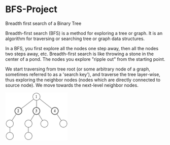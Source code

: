 # BFS-Project

Breadth first search of a Binary Tree

Breadth-first search (BFS) is a method for exploring a tree or graph. It is an algorithm for traversing or searching tree or graph data structures.

In a BFS, you first explore all the nodes one step away, then all the nodes two steps away, etc. Breadth-first search is like throwing a stone in the center of a pond. The nodes you explore "ripple out" from the starting point.

We start traversing from tree root (or some arbitrary node of a graph, sometimes referred to as a 'search key'), and traverse the tree layer-wise, thus exploring the neighbor nodes (nodes which are directly connected to source node). We move towards the next-level neighbor nodes.

![alt text](https://github.com/SathvikTn/BFS-Project/blob/master/breadth_first_search_first_level.png)
